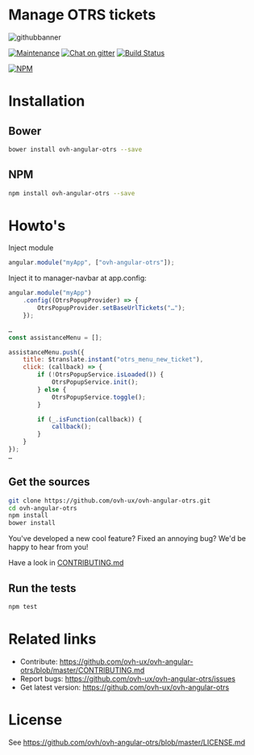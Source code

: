 # Manage OTRS tickets

![githubbanner](https://user-images.githubusercontent.com/3379410/27423240-3f944bc4-5731-11e7-87bb-3ff603aff8a7.png)

[![Maintenance](https://img.shields.io/maintenance/yes/2018.svg)](https://github.com/ovh-ux/ovh-angular-otrs/blob/master) [![Chat on gitter](https://img.shields.io/gitter/room/ovh/ux.svg)](https://gitter.im/ovh/ux) [![Build Status](https://travis-ci.org/ovh-ux/ovh-angular-otrs.svg)](https://travis-ci.org/ovh-ux/ovh-angular-otrs)

[![NPM](https://nodei.co/npm/ovh-angular-otrs.png?downloads=true&downloadRank=true&stars=true)](https://nodei.co/npm/ovh-angular-otrs/)

# Installation

## Bower

```sh
bower install ovh-angular-otrs --save
```

## NPM

```sh
npm install ovh-angular-otrs --save
```

# Howto's

Inject module

```js
angular.module("myApp", ["ovh-angular-otrs"]);
```

Inject it to manager-navbar at app.config:

```js
angular.module("myApp")
    .config((OtrsPopupProvider) => {
        OtrsPopupProvider.setBaseUrlTickets("…");
    });
```

```js
…
const assistanceMenu = [];

assistanceMenu.push({
    title: $translate.instant("otrs_menu_new_ticket"),
    click: (callback) => {
        if (!OtrsPopupService.isLoaded()) {
            OtrsPopupService.init();
        } else {
            OtrsPopupService.toggle();
        }

        if (_.isFunction(callback)) {
            callback();
        }
    }
});
…
```

## Get the sources

```sh
git clone https://github.com/ovh-ux/ovh-angular-otrs.git
cd ovh-angular-otrs
npm install
bower install
```

You've developed a new cool feature? Fixed an annoying bug? We'd be happy
to hear from you!

Have a look in [CONTRIBUTING.md](https://github.com/ovh-ux/ovh-angular-otrs/blob/master/CONTRIBUTING.md)

## Run the tests

```sh
npm test
```

# Related links

 * Contribute: https://github.com/ovh-ux/ovh-angular-otrs/blob/master/CONTRIBUTING.md
 * Report bugs: https://github.com/ovh-ux/ovh-angular-otrs/issues
 * Get latest version: https://github.com/ovh-ux/ovh-angular-otrs

# License

See https://github.com/ovh/ovh-angular-otrs/blob/master/LICENSE.md
